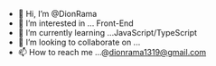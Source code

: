 - 👋 Hi, I’m @DionRama
- 👀 I’m interested in ... Front-End  
- 🌱 I’m currently learning ...JavaScript/TypeScript
- 💞️ I’m looking to collaborate on ...
- 📫 How to reach me ...@dionrama1319@gmail.com

<!---
DionRama/DionRama is a ✨ special ✨ repository because its `README.md` (this file) appears on your GitHub profile.
You can click the Preview link to take a look at your changes.
--->
